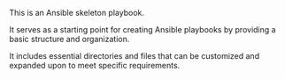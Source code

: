 This is an Ansible skeleton playbook. 

It serves as a starting point for creating Ansible playbooks by providing a basic structure and organization. 

It includes essential directories and files that can be customized and expanded upon to meet specific requirements.
